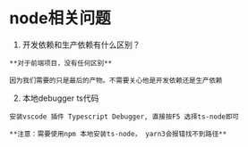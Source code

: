 # node相关问题
1. 开发依赖和生产依赖有什么区别？
```
**对于前端项目，没有任何区别**

因为我们需要的只是最后的产物。不需要关心他是开发依赖还是生产依赖
```


2. 本地debugger ts代码
```
安装vscode 插件 Typescript Debugger, 直接按F5 选择ts-node即可

**注意：需要使用npm 本地安装ts-node， yarn3会报错找不到路径**
```
